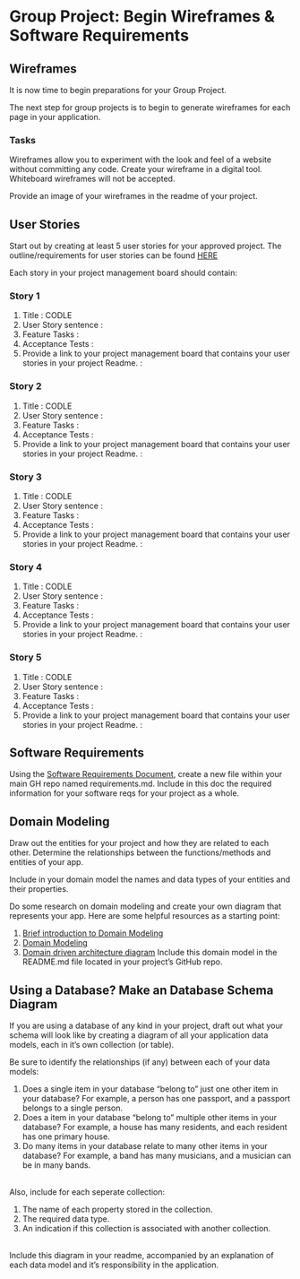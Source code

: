 # Group Project: Begin Wireframes & Software Requirements

## Wireframes
It is now time to begin preparations for your Group Project.

The next step for group projects is to begin to generate wireframes for each page in your application.

### Tasks
Wireframes allow you to experiment with the look and feel of a website without committing any code. Create your wireframe in a digital tool. Whiteboard wireframes will not be accepted.

Provide an image of your wireframes in the readme of your project.

## User Stories
Start out by creating at least 5 user stories for your approved project. The outline/requirements for user stories can be found [HERE](https://codefellows.github.io/common_curriculum/projects/UserStories)

Each story in your project management board should contain:

### Story 1

1. Title : CODLE
2. User Story sentence :
3. Feature Tasks :
4. Acceptance Tests : 
5. Provide a link to your project management board that contains your user stories in your project Readme. : 

### Story 2

1. Title : CODLE
2. User Story sentence :
3. Feature Tasks :
4. Acceptance Tests : 
5. Provide a link to your project management board that contains your user stories in your project Readme. : 

### Story 3

1. Title : CODLE
2. User Story sentence :
3. Feature Tasks :
4. Acceptance Tests : 
5. Provide a link to your project management board that contains your user stories in your project Readme. : 

### Story 4

1. Title : CODLE
2. User Story sentence :
3. Feature Tasks :
4. Acceptance Tests : 
5. Provide a link to your project management board that contains your user stories in your project Readme. : 

### Story 5

1. Title : CODLE
2. User Story sentence :
3. Feature Tasks :
4. Acceptance Tests : 
5. Provide a link to your project management board that contains your user stories in your project Readme. : 



## Software Requirements
Using the [Software Requirements Document](https://codefellows.github.io/common_curriculum/projects/SoftwareReqs), create a new file within your main GH repo named requirements.md. Include in this doc the required information for your software reqs for your project as a whole.

## Domain Modeling
Draw out the entities for your project and how they are related to each other. Determine the relationships between the functions/methods and entities of your app.

Include in your domain model the names and data types of your entities and their properties.

Do some research on domain modeling and create your own diagram that represents your app. Here are some helpful resources as a starting point:

1. [Brief introduction to Domain Modeling](https://olegchursin.medium.com/a-brief-introduction-to-domain-modeling-862a30b38353)
2. [Domain Modeling](https://www.scaledagileframework.com/domain-modeling/)
3. [Domain driven architecture diagram](https://medium.com/nick-tune-tech-strategy-blog/domain-driven-architecture-diagrams-139a75acb578)
Include this domain model in the README.md file located in your project’s GitHub repo.

## Using a Database? Make an Database Schema Diagram
If you are using a database of any kind in your project, draft out what your schema will look like by creating a diagram of all your application data models, each in it’s own collection (or table).

Be sure to identify the relationships (if any) between each of your data models:

1. Does a single item in your database “belong to” just one other item in your database? For example, a person has one passport, and a passport belongs to a single person.
2. Does a item in your database “belong to” multiple other items in your database? For example, a house has many residents, and each resident has one primary house.
3. Do many items in your database relate to many other items in your database? For example, a band has many musicians, and a musician can be in many bands.

<br>
Also, include for each seperate collection:

1. The name of each property stored in the collection.
2. The required data type.
3. An indication if this collection is associated with another collection.

<br>
Include this diagram in your readme, accompanied by an explanation of each data model and it’s responsibility in the application.